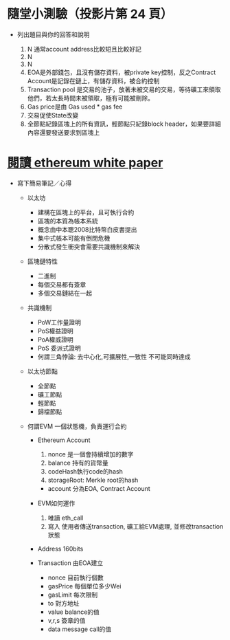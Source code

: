 # 隨堂小測驗（投影片第 24 頁）
- 列出題目與你的回答和說明

    1. N 通常account address比較短且比較好記
    2. N
    3. N
    4. EOA是外部錢包，且沒有儲存資料，被private key控制，反之Contract Account是記錄在鏈上，有儲存資料，被合約控制
    5. Transaction pool 是交易的池子，放著未被交易的交易，等待礦工來領取他們，若太長時間未被領取，極有可能被刪除。
    6. Gas price是由 Gas used * gas fee
    7. 交易促使State改變
    8. 全節點紀錄區塊上的所有資訊，輕節點只紀錄block header，如果要詳細內容還要發送要求到區塊上

# [閱讀 ethereum white paper](https://ethereum.org/en/whitepaper/)
- 寫下簡易筆記／心得
    - 以太坊
        - 建構在區塊上的平台，且可執行合約
        - 區塊的本質為帳本系統
        - 概念由中本聰2008比特幣白皮書提出
        - 集中式帳本可能有倒閉危機
        - 分散式發生衝突會需要共識機制來解決
    - 區塊鏈特性
        - 二進制
        - 每個交易都有簽章
        - 多個交易鏈結在一起
    - 共識機制
        - PoW工作量證明
        - PoS權益證明
        - PoA權威證明
        - PoS 委派式證明
        - 何謂三角悖論: 去中心化,可擴展性,一致性 不可能同時達成
    - 以太坊節點
        - 全節點
        - 礦工節點
        - 輕節點
        - 歸檔節點

    - 何謂EVM
        一個狀態機，負責運行合約
        - Ethereum Account
            1. nonce 是一個會持續增加的數字
            2. balance 持有的貨幣量
            3. codeHash執行code的hash
            4. storageRoot: Merkle root的hash
            - account 分為EOA, Contract Account

        - EVM如何運作
            1. 唯讀 eth_call
            2. 寫入 使用者傳送transaction, 礦工給EVM處理, 並修改transaction狀態

        - Address
            160bits
        - Transaction 由EOA建立
            - nonce 目前執行個數
            - gasPrice 每個單位多少Wei
            - gasLimit 每次限制
            - to 對方地址
            - value balance的值
            - v,r,s 簽章的值
            - data message call的值
